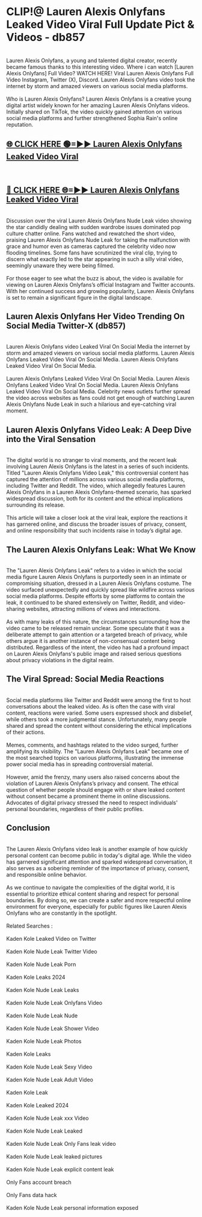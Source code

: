 # CLIP!@ Lauren Alexis Onlyfans Leaked Video Viral Full Update Pict & Videos - db857
<br>
Lauren Alexis Onlyfans, a young and talented digital creator, recently became famous thanks to this interesting video. Where i can watch [Lauren Alexis Onlyfans] Full Video? WATCH HERE! Viral Lauren Alexis Onlyfans Full Video Instagram, Twitter (X), Discord. Lauren Alexis Onlyfans video took the internet by storm and amazed viewers on various social media platforms.
<br><br>
Who is Lauren Alexis Onlyfans? Lauren Alexis Onlyfans is a creative young digital artist widely known for her amazing Lauren Alexis Onlyfans videos. Initially shared on TikTok, the video quickly gained attention on various social media platforms and further strengthened Sophia Rain's online reputation.
<br>
<h2><a href="https://bestclip.site?title=Lauren_Alexis_Onlyfans">🌐 CLICK HERE 🟢=►► Lauren Alexis Onlyfans Leaked Video Viral</a></h2>
<br>
<h2><a href="https://bestclip.site?title=Lauren_Alexis_Onlyfans">🔴 CLICK HERE 🌐=►► Lauren Alexis Onlyfans Leaked Video Viral</a></h2>
<br>
Discussion over the viral Lauren Alexis Onlyfans Nude Leak video showing the star candidly dealing with sudden wardrobe issues dominated pop culture chatter online. Fans watched and rewatched the short video, praising Lauren Alexis Onlyfans Nude Leak for taking the malfunction with grace and humor even as cameras captured the celebrity video now flooding timelines. Some fans have scrutinized the viral clip, trying to discern what exactly led to the star appearing in such a silly viral video, seemingly unaware they were being filmed.
<br><br>
For those eager to see what the buzz is about, the video is available for viewing on Lauren Alexis Onlyfans’s official Instagram and Twitter accounts. With her continued success and growing popularity, Lauren Alexis Onlyfans is set to remain a significant figure in the digital landscape.
<br>
<h2>Lauren Alexis Onlyfans Her Video Trending On Social Media Twitter-X (db857)</h2>
<br>
Lauren Alexis Onlyfans video Leaked Viral On Social Media the internet by storm and amazed viewers on various social media platforms. Lauren Alexis Onlyfans Leaked Video Viral On Social Media. Lauren Alexis Onlyfans Leaked Video Viral On Social Media.
<br><br>
Lauren Alexis Onlyfans Leaked Video Viral On Social Media. Lauren Alexis Onlyfans Leaked Video Viral On Social Media. Lauren Alexis Onlyfans Leaked Video Viral On Social Media. Celebrity news outlets further spread the video across websites as fans could not get enough of watching Lauren Alexis Onlyfans Nude Leak in such a hilarious and eye-catching viral moment.
<br>
<h2>Lauren Alexis Onlyfans Video Leak: A Deep Dive into the Viral Sensation</h2>
<br>
The digital world is no stranger to viral moments, and the recent leak involving Lauren Alexis Onlyfans is the latest in a series of such incidents. Titled "Lauren Alexis Onlyfans Video Leak," this controversial content has captured the attention of millions across various social media platforms, including Twitter and Reddit. The video, which allegedly features Lauren Alexis Onlyfans in a Lauren Alexis Onlyfans-themed scenario, has sparked widespread discussion, both for its content and the ethical implications surrounding its release.
<br><br>
This article will take a closer look at the viral leak, explore the reactions it has garnered online, and discuss the broader issues of privacy, consent, and online responsibility that such incidents raise in today’s digital age.
<br>
<h2>The Lauren Alexis Onlyfans Leak: What We Know</h2>
<br>
The "Lauren Alexis Onlyfans Leak" refers to a video in which the social media figure Lauren Alexis Onlyfans is purportedly seen in an intimate or compromising situation, dressed in a Lauren Alexis Onlyfans costume. The video surfaced unexpectedly and quickly spread like wildfire across various social media platforms. Despite efforts by some platforms to contain the leak, it continued to be shared extensively on Twitter, Reddit, and video-sharing websites, attracting millions of views and interactions.
<br><br>
As with many leaks of this nature, the circumstances surrounding how the video came to be released remain unclear. Some speculate that it was a deliberate attempt to gain attention or a targeted breach of privacy, while others argue it is another instance of non-consensual content being distributed. Regardless of the intent, the video has had a profound impact on Lauren Alexis Onlyfans's public image and raised serious questions about privacy violations in the digital realm.
<br>
<h2>The Viral Spread: Social Media Reactions</h2>
<br>
Social media platforms like Twitter and Reddit were among the first to host conversations about the leaked video. As is often the case with viral content, reactions were varied. Some users expressed shock and disbelief, while others took a more judgmental stance. Unfortunately, many people shared and spread the content without considering the ethical implications of their actions.
<br><br>
Memes, comments, and hashtags related to the video surged, further amplifying its visibility. The "Lauren Alexis Onlyfans Leak" became one of the most searched topics on various platforms, illustrating the immense power social media has in spreading controversial material.
<br><br>
However, amid the frenzy, many users also raised concerns about the violation of Lauren Alexis Onlyfans’s privacy and consent. The ethical question of whether people should engage with or share leaked content without consent became a prominent theme in online discussions. Advocates of digital privacy stressed the need to respect individuals' personal boundaries, regardless of their public profiles.
<br>
<h2>Conclusion</h2>
<br>
The Lauren Alexis Onlyfans video leak is another example of how quickly personal content can become public in today's digital age. While the video has garnered significant attention and sparked widespread conversation, it also serves as a sobering reminder of the importance of privacy, consent, and responsible online behavior.
<br><br>
As we continue to navigate the complexities of the digital world, it is essential to prioritize ethical content sharing and respect for personal boundaries. By doing so, we can create a safer and more respectful online environment for everyone, especially for public figures like Lauren Alexis Onlyfans who are constantly in the spotlight.
<br><br>
Related Searches :
<br><br>
Kaden Kole Leaked Video on Twitter
<br><br>
Kaden Kole Nude Leak Twitter Video
<br><br>
Kaden Kole Nude Leak Porn
<br><br>
Kaden Kole Leaks 2024
<br><br>
Kaden Kole Nude Leak Leaks
<br><br>
Kaden Kole Nude Leak Onlyfans Video
<br><br>
Kaden Kole Nude Leak Nude
<br><br>
Kaden Kole Nude Leak Shower Video
<br><br>
Kaden Kole Nude Leak Photos
<br><br>
Kaden Kole Leaks
<br><br>
Kaden Kole Nude Leak Sexy Video
<br><br>
Kaden Kole Nude Leak Adult Video
<br><br>
Kaden Kole Leak
<br><br>
Kaden Kole Leaked 2024
<br><br>
Kaden Kole Nude Leak xxx Video
<br><br>
Kaden Kole Nude Leak Leaked
<br><br>
Kaden Kole Nude Leak Only Fans leak video
<br><br>
Kaden Kole Nude Leak leaked pictures
<br><br>
Kaden Kole Nude Leak explicit content leak
<br><br>
Only Fans account breach
<br><br>
Only Fans data hack
<br><br>
Kaden Kole Nude Leak personal information exposed